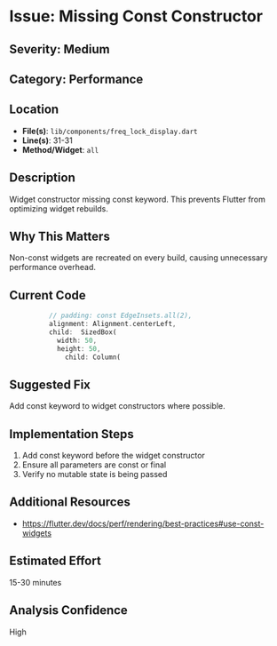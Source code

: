# Issue: Missing Const Constructor

## Severity: Medium

## Category: Performance

## Location
- **File(s)**: `lib/components/freq_lock_display.dart`
- **Line(s)**: 31-31
- **Method/Widget**: `all`

## Description
Widget constructor missing const keyword. This prevents Flutter from optimizing widget rebuilds.

## Why This Matters
Non-const widgets are recreated on every build, causing unnecessary performance overhead.

## Current Code
```dart
          // padding: const EdgeInsets.all(2),
          alignment: Alignment.centerLeft,
          child:  SizedBox(
            width: 50,
            height: 50,
              child: Column(
```

## Suggested Fix
Add const keyword to widget constructors where possible.

## Implementation Steps
1. Add const keyword before the widget constructor
2. Ensure all parameters are const or final
3. Verify no mutable state is being passed

## Additional Resources
- https://flutter.dev/docs/perf/rendering/best-practices#use-const-widgets

## Estimated Effort
15-30 minutes

## Analysis Confidence
High

